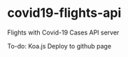 # covid19-flights-api
Flights with Covid-19 Cases API server 


To-do:
Koa.js
Deploy to github page
